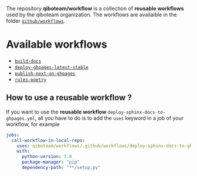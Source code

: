 The repository **qiboteam/workflow** is a collection of **reusable workflows**
used by the qiboteam organization. The workflows are availaible in the folder
[`github/workflows`](https://github.com/qiboteam/workflows/tree/main/.github/workflows).

# Available workflows

- [`build-docs`](./build-docs.md)
- [`deploy-ghpages-latest-stable`](./deploy-ghpages-latest-stable.md)
- [`publish-next-on-ghpages`](./publish-next-on-ghpages.md)
- [`rules-poetry`](./rules-poetry.md)

## How to use a reusable workflow ?

If you want to use the **reusable workflow**
`deploy-sphinx-docs-to-ghpages.yml`, all you have to do is to add the `uses`
keyword in a job of your workflow, for example

```yaml
jobs:
  call-workflow-in-local-repo:
    uses: qiboteam/workflows/.github/workflows/deploy-sphinx-docs-to-ghpages.yml@main
    with:
      python-version: 3.9
      package-manager: "pip"
      dependency-path: "**/setup.py"
```
